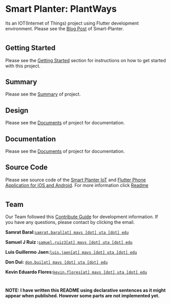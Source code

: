 # Smart Planter: PlantWays

Its an IOT(Internet of Things) project using Flutter development environment.
Please see the [Blog Post](https://blog.uta.edu/cseseniordesign/2023/04/17/smart-planter/) of Smart-Planter.
#
## Getting Started

Please see the [Getting Started](/src/plantsways_app/README.md) section for instructions on how to get started with this project.

## Summary
Please see the [Summary](/doc/summary/summary.md) of project.

## Design
Please see the [Documents](/doc/design/3D%20print/) of project for documentation.

## Documentation

Please see the [Documents](/doc/documents/overleaf.md) of project for documentation.

## Source Code
Please see source code of the [Smart Planter IoT](/src/plantsways_iot/) and [Flutter Phone Application for iOS and Android](/src/Plantways-Application_client_20230317025249/). For more information click [Readme](/src/README.md)
#



## Team

Our Team followed this [Contribute Guide](/CONTRIBUTE) for development information. If you have any questions, please contact by clicking the email.

**Samrat Baral:**[`samrat.baral[at] mavs [dot] uta [dot] edu`](mailto:samrat.baral@mavs.uta.edu)

**Samuel J Ruiz :**[`samuel.ruiz3[at] mavs [dot] uta [dot] edu`](mailto:samuel.ruiz3@mavs.uta.edu)

**Luis Guillermo Jaen:**[`luis.jaen[at] mavs [dot] uta [dot] edu`](mailto:luis.jaen@mavs.uta.edu)

**Don Dui:** [`don.bui[at] mavs [dot] uta [dot] edu`](mailto:don.bui@mavs.uta.edu)

**Kevin Eduardo Flores:**[`kevin.flores[at] mavs [dot] uta [dot] edu`](mailto:kevin.flores@mavs.uta.edu)

#
**NOTE: I have written this README using declarative sentences as it might appear when published. However some parts are not implemented yet.**
#
